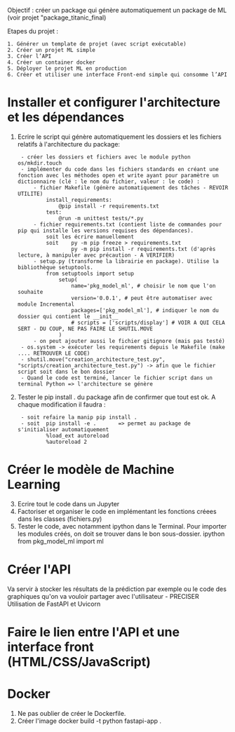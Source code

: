 Objectif : créer un package qui génère automatiquement un package de ML (voir projet "package_titanic_final)

Etapes du projet :

    1. Générer un template de projet (avec script exécutable)
    2. Créer un projet ML simple
    3. Créer l’API 
    4. Créer un container docker 
    5. Déployer le projet ML en production 
    6. Créer et utiliser une interface Front-end simple qui consomme l’API 

# Installer et configurer l'architecture et les dépendances

1. Ecrire le script qui génère automatiquement les dossiers et les fichiers relatifs à l'architecture du package:

        - créer les dossiers et fichiers avec le module python os/mkdir.touch
        - implémenter du code dans les fichiers standards en créant une fonction avec les méthodes open et write ayant pour paramètre un dictionnaire (clé : le nom du fichier, valeur : le code) : 
            - fichier Makefile (génère automatiquement des tâches - REVOIR UTILITE)
                install_requirements:
                    @pip install -r requirements.txt
                test:
                    @run -m unittest tests/*.py
            - fichier requirements.txt (contient liste de commandes pour pip qui installe les versions requises des dépendances). 
                soit les écrire manuellement
                soit 	py -m pip freeze > requirements.txt
                        py -m pip install -r requirements.txt (d'après lecture, à manipuler avec précaution - A VERIFIER)
            - setup.py (transforme la librairie en package). Utilise la bibliothèque setuptools. 
                from setuptools import setup
                    setup(
                        name='pkg_model_ml', # choisir le nom que l'on souhaite
                        version='0.0.1', # peut être automatiser avec module Incremental
                        packages=['pkg_model_ml'], # indiquer le nom du dossier qui contient le __init__
                        # scripts = ['scripts/display'] # VOIR A QUI CELA SERT - DU COUP, NE PAS FAIRE LE SHUTIL.MOVE
                    )
            - on peut ajouter aussi le fichier gitignore (mais pas testé)
        - os.system -> exécuter les requirements depuis le Makefile (make .... RETROUVER LE CODE)
        - shutil.move("creation_architecture_test.py", "scripts/creation_architecture_test.py") -> afin que le fichier script soit dans le bon dossier 
        - Quand le code est terminé, lancer le fichier script dans un terminal Python => l'architecture se génère

2. Tester le pip install . du package afin de confirmer que tout est ok. A chaque modification il faudra :

        - soit refaire la manip pip install .
        - soit  pip install -e .       => permet au package de s'initialiser automatiquement
                %load_ext autoreload
                %autoreload 2


# Créer le modèle de Machine Learning

3. Ecrire tout le code dans un Jupyter
4. Factoriser et organiser le code en implémentant les fonctions créees dans les classes (fichiers.py)
5. Tester le code, avec notamment ipython dans le Terminal. Pour importer les modules créés, on doit se trouver dans le bon sous-dossier. 
        ipython
		from pkg_model_ml import ml

# Créer l'API

Va servir à stocker les résultats de la prédiction par exemple ou le code des graphiques qu'on va vouloir partager avec l'utilisateur - PRECISER
Utilisation de FastAPI et Uvicorn

# Faire le lien entre l'API et une interface front (HTML/CSS/JavaScript)

# Docker

1. Ne pas oublier de créer le Dockerfile.
2. Créer l'image
    docker build -t python fastapi-app .

